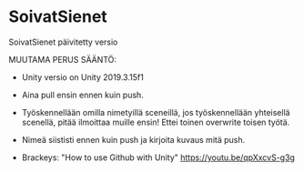 # SoivatSienet
SoivatSienet päivitetty versio

MUUTAMA PERUS SÄÄNTÖ:

- Unity versio on Unity 2019.3.15f1

- Aina pull ensin ennen kuin push.

- Työskennellään omilla nimetyillä sceneillä, jos työskennellään yhteisellä scenellä, pitää ilmoittaa muille ensin! Ettei toinen overwrite toisen työtä.

- Nimeä siististi ennen kuin push ja kirjoita kuvaus mitä push.

- Brackeys: "How to use Github with Unity" https://youtu.be/qpXxcvS-g3g
